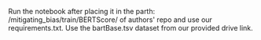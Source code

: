Run the notebook after placing it in the parth: /mitigating_bias/train/BERTScore/ of authors' repo and use our requirements.txt. 
Use the bartBase.tsv dataset from our provided drive link.
